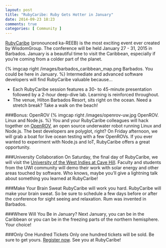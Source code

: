 ```yaml
---
layout: post
title: "RubyCaribe: Ruby Gets Hotter in January"
date: 2014-09-23 18:23
comments: true
categories: [ Community ]
---
```

[RubyCaribe](http://rubycaribe.com) (pronounced ka-REEB) is the most exciting event ever created by WisdomGroup. The conference will be held January 27 - 31, 2015 in Barbados. January is a beautiful time to visit the Caribbean, especially if you’re coming from a colder part of the planet.

{% imgcap right /images/barbados_caribbean_map.png Barbados. You could be here in January. %}
Intermediate and advanced software developers will find RubyCaribe valuable because...

* Each RubyCaribe session features a 30- to 45-minute presentation followed by a 2-hour deep-dive lab. Learning is reinforced throughout.
* The venue, Hilton Barbados Resort, sits right on the ocean. Need a stretch break? Take a walk on the beach!
<!--more-->
###Bonus: OpenROV
{% imgcap right /images/openrov-uw.jpg OpenROV. Linux and Node.js. %}
You and your RubyCaribe colleagues will hack together on [OpenROV](/blog/2014/06/16/citizen-science-with-openrov/), an open source underwater robot running Linux and Node.js. The best developers are polyglot, right? On Friday afternoon, we will grab a boat for live ocean testing with a few OpenROVs. If you ever wanted to experiment with Node.js and IoT, RubyCaribe offers a great opportunity.

###University Collaboration
On Saturday, the final day of RubyCaribe, we will visit the [University of the West Indies at Cave Hill](http://www.cavehill.uwi.edu/). Faculty and students from the UWI community will demo their work with solar energy and other areas touched by software. Who knows, maybe you’ll give a lightning talk about something you learned at RubyCaribe!

###Make Your Brain Sweat
RubyCaribe will work you hard. RubyCaribe will make your brain sweat. So be sure to schedule a few days before or after the conference for sight seeing and relaxation. Rum was invented in Barbados.

###Where Will You Be in January?
Next January, you can be in the Caribbean or you can be in the freezing parts of the northern hemisphere. Your choice!

###Only One Hundred Tickets
Only one hundred tickets will be sold. Be sure to get yours. [Register now](http://www.eventbrite.com/e/rubycaribe-2015-registration-10051344843). See you at RubyCaribe!

